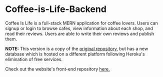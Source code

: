 # Coffee-is-Life-Backend

Coffee Is Life is a full-stack MERN application for coffee lovers. Users can signup or login to browse cafes, view information about each shop, and read their reviews. Users are able to write their own reviews and publish them.

<b>NOTE:</b> This version is a copy of the [original repository](https://github.com/Neozxc/Coffee-is-Life-Back-End), but has a new database which is hosted on a different platform following Heroku's elimination of free services.

Check out the website's front-end repository [here.](https://github.com/ninaespiritu/Coffee-Is-Life)
